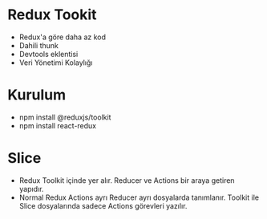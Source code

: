 # Redux Tookit

- Redux'a göre daha az kod
- Dahili thunk
- Devtools eklentisi
- Veri Yönetimi Kolaylığı

# Kurulum

- npm install @reduxjs/toolkit
- npm install react-redux

# Slice

- Redux Toolkit içinde yer alır. Reducer ve Actions bir araya getiren yapıdır.
- Normal Redux Actions ayrı Reducer ayrı dosyalarda tanımlanır. Toolkit ile Slice dosyalarında sadece Actions görevleri yazılır.
